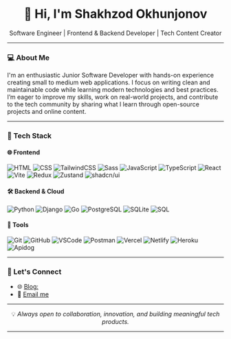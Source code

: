 
<h1 align="center">👋 Hi, I'm Shakhzod Okhunjonov</h1>

<p align="center">
  Software Engineer | Frontend & Backend Developer | Tech Content Creator  
</p>

---

### 💻 About Me

I'm an enthusiastic Junior Software Developer with hands-on experience creating small to medium web applications.
I focus on writing clean and maintainable code while learning modern technologies and best practices.
I’m eager to improve my skills, work on real-world projects, and contribute to the tech community by sharing what I learn through open-source projects and online content.



---

### 🚀 Tech Stack

#### 🌐 Frontend  
![HTML](https://skillicons.dev/icons?i=html) ![CSS](https://skillicons.dev/icons?i=css) ![TailwindCSS](https://skillicons.dev/icons?i=tailwind) ![Sass](https://skillicons.dev/icons?i=sass) ![JavaScript](https://skillicons.dev/icons?i=js) ![TypeScript](https://skillicons.dev/icons?i=ts) ![React](https://skillicons.dev/icons?i=react) ![Vite](https://skillicons.dev/icons?i=vite) ![Redux](https://skillicons.dev/icons?i=redux) ![Zustand](https://img.shields.io/badge/Zustand-%23121011.svg?style=for-the-badge&logo=zustand&logoColor=white) ![shadcn/ui](https://img.shields.io/badge/shadcn/ui-%23202529.svg?style=for-the-badge&logo=react&logoColor=white)

#### 🛠 Backend & Cloud  
![Python](https://skillicons.dev/icons?i=python) ![Django](https://skillicons.dev/icons?i=django) ![Go](https://skillicons.dev/icons?i=go) ![PostgreSQL](https://skillicons.dev/icons?i=postgres) ![SQLite](https://img.shields.io/badge/SQLite-07405E.svg?style=for-the-badge&logo=sqlite&logoColor=white) ![SQL](https://img.shields.io/badge/SQL-%230074D9.svg?style=for-the-badge&logo=database&logoColor=white)  
  


#### 🧰 Tools  
![Git](https://skillicons.dev/icons?i=git) ![GitHub](https://skillicons.dev/icons?i=github) ![VSCode](https://skillicons.dev/icons?i=vscode) ![Postman](https://skillicons.dev/icons?i=postman) ![Vercel](https://skillicons.dev/icons?i=vercel) ![Netlify](https://skillicons.dev/icons?i=netlify) ![Heroku](https://skillicons.dev/icons?i=heroku) ![Apidog](https://img.shields.io/badge/Apidog-%23FF4D4F.svg?style=for-the-badge&logo=swagger&logoColor=white)

---

### 📢 Let's Connect

- 🌐 [Blog:]()  
- 📧 [Email me](shahzodohunjon@gmail.com)  

---

<p align="center">
  💡 <em>Always open to collaboration, innovation, and building meaningful tech products.</em>
</p>

---


<!--
**shaxzod02/shaxzod02** is a ✨ _special_ ✨ repository because its `README.md` (this file) appears on your GitHub profile.

Here are some ideas to get you started:

- 🔭 I’m currently working on ...
- 🌱 I’m currently learning ...
- 👯 I’m looking to collaborate on ...
- 🤔 I’m looking for help with ...
- 💬 Ask me about ...
- 📫 How to reach me: ...
- 😄 Pronouns: ...
- ⚡ Fun fact: ...
-->
